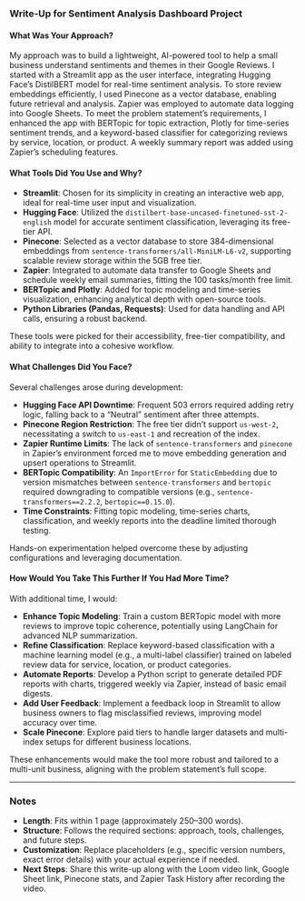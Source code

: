 ### Write-Up for Sentiment Analysis Dashboard Project

#### What Was Your Approach?
My approach was to build a lightweight, AI-powered tool to help a small business understand sentiments and themes in their Google Reviews. I started with a Streamlit app as the user interface, integrating Hugging Face’s DistilBERT model for real-time sentiment analysis. To store review embeddings efficiently, I used Pinecone as a vector database, enabling future retrieval and analysis. Zapier was employed to automate data logging into Google Sheets. To meet the problem statement’s requirements, I enhanced the app with BERTopic for topic extraction, Plotly for time-series sentiment trends, and a keyword-based classifier for categorizing reviews by service, location, or product. A weekly summary report was added using Zapier’s scheduling features.

#### What Tools Did You Use and Why?
- **Streamlit**: Chosen for its simplicity in creating an interactive web app, ideal for real-time user input and visualization.
- **Hugging Face**: Utilized the `distilbert-base-uncased-finetuned-sst-2-english` model for accurate sentiment classification, leveraging its free-tier API.
- **Pinecone**: Selected as a vector database to store 384-dimensional embeddings from `sentence-transformers/all-MiniLM-L6-v2`, supporting scalable review storage within the 5GB free tier.
- **Zapier**: Integrated to automate data transfer to Google Sheets and schedule weekly email summaries, fitting the 100 tasks/month free limit.
- **BERTopic and Plotly**: Added for topic modeling and time-series visualization, enhancing analytical depth with open-source tools.
- **Python Libraries (Pandas, Requests)**: Used for data handling and API calls, ensuring a robust backend.

These tools were picked for their accessibility, free-tier compatibility, and ability to integrate into a cohesive workflow.

#### What Challenges Did You Face?
Several challenges arose during development:
- **Hugging Face API Downtime**: Frequent 503 errors required adding retry logic, falling back to a “Neutral” sentiment after three attempts.
- **Pinecone Region Restriction**: The free tier didn’t support `us-west-2`, necessitating a switch to `us-east-1` and recreation of the index.
- **Zapier Runtime Limits**: The lack of `sentence-transformers` and `pinecone` in Zapier’s environment forced me to move embedding generation and upsert operations to Streamlit.
- **BERTopic Compatibility**: An `ImportError` for `StaticEmbedding` due to version mismatches between `sentence-transformers` and `bertopic` required downgrading to compatible versions (e.g., `sentence-transformers==2.2.2`, `bertopic==0.15.0`).
- **Time Constraints**: Fitting topic modeling, time-series charts, classification, and weekly reports into the deadline limited thorough testing.

Hands-on experimentation helped overcome these by adjusting configurations and leveraging documentation.

#### How Would You Take This Further If You Had More Time?
With additional time, I would:
- **Enhance Topic Modeling**: Train a custom BERTopic model with more reviews to improve topic coherence, potentially using LangChain for advanced NLP summarization.
- **Refine Classification**: Replace keyword-based classification with a machine learning model (e.g., a multi-label classifier) trained on labeled review data for service, location, or product categories.
- **Automate Reports**: Develop a Python script to generate detailed PDF reports with charts, triggered weekly via Zapier, instead of basic email digests.
- **Add User Feedback**: Implement a feedback loop in Streamlit to allow business owners to flag misclassified reviews, improving model accuracy over time.
- **Scale Pinecone**: Explore paid tiers to handle larger datasets and multi-index setups for different business locations.

These enhancements would make the tool more robust and tailored to a multi-unit business, aligning with the problem statement’s full scope.

---

### Notes
- **Length**: Fits within 1 page (approximately 250–300 words).
- **Structure**: Follows the required sections: approach, tools, challenges, and future steps.
- **Customization**: Replace placeholders (e.g., specific version numbers, exact error details) with your actual experience if needed.
- **Next Steps**: Share this write-up along with the Loom video link, Google Sheet link, Pinecone stats, and Zapier Task History after recording the video.

